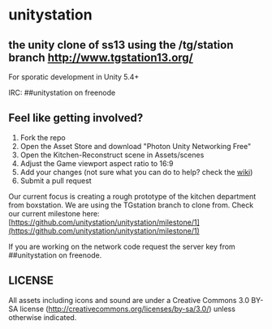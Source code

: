 # unitystation
## the unity clone of ss13 using the /tg/station branch http://www.tgstation13.org/

For sporatic development in Unity 5.4+

IRC: ##unitystation on freenode

## Feel like getting involved?
1. Fork the repo
2. Open the Asset Store and download "Photon Unity Networking Free"
3. Open the Kitchen-Reconstruct scene in Assets/scenes
4. Adjust the Game viewport aspect ratio to 16:9
5. Add your changes (not sure what you can do to help? check the [wiki](https://github.com/unitystation/unitystation/wiki))
6. Submit a pull request

Our current focus is creating a rough prototype of the kitchen department from boxstation. We are using the TGstation
branch to clone from. Check our current milestone here:
[https://github.com/unitystation/unitystation/milestone/1](https://github.com/unitystation/unitystation/milestone/1)

If you are working on the network code
request the server key from ##unitystation on freenode.

## LICENSE
All assets including icons and sound are under a Creative Commons 3.0 BY-SA license (http://creativecommons.org/licenses/by-sa/3.0/) unless otherwise indicated.
